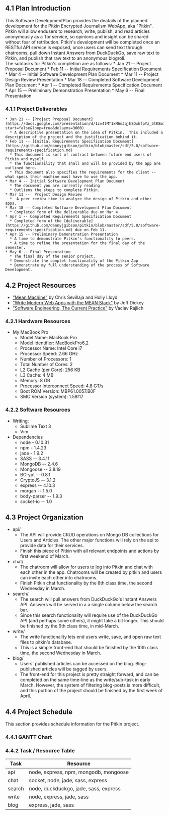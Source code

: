 ## 4.1 Plan Introduction
  This Software DevelopmentPlan provides the deatails of the planned development for the Pitkin Encrypted Journalism WebApp, aka "Pitkin". Pitkin will allow endusers to research, write, publish, and read articles anonymously as a Tor service, so opinions and insight can be shared without fear of retribution.  Pitkin's development will be completed once an RESTful API service is exposed, once users can send text through chatrooms, pull down Instant Answers from DuckDuckGo, save raw text to Pitkin, and publish that raw text to an anonymous blogroll.     
  The subtasks for Pitkin's completion are as follows:
    * Jan 21 -- Project Proposal Document
    * Feb 11 -- Initial Requirements Specification Document
    * Mar 4 -- Initial Software Development Plan Document
    * Mar 11 --  Project Design Review Presentation
    * Mar 18 -- Completed Software Development Plan Document
    * Apr 1 -- Completed Requirements Specification Document
    * Apr 15 -- Preliminary Demonstration Presentation
    * May 6 -- Final Presentation

### 4.1.1 Project Deliverables
    * Jan 21 -- [Project Proposal Document](https://docs.google.com/presentation/d/1zv4tMT1xM6mJqjh8OxhfpYz_5tK8m1y3uY0_OpYZQi4/pub?start=false&loop=true&delayms=3000)
      * A descriptive presentation on the idea of Pitkin.  This included a description of the project and the justification behind it. 
    * Feb 11 -- [Initial Requirements Specification Document](https://github.com/dannyjgibson/pitkin/blob/master/sdf/5.0/software-requirements-specification.md)
      * This document is sort of contract between future end users of Pitkin and myself. 
      * The functionaility that shall and will be provided by the app are outlined here.
      * This document also specifies the requirements for the client -- what specs their machine must have to use the app.
    * Mar 4 -- Initial Software Development Plan Document
      * The document you are currently reading
      * Outliens the steps to complete Pitkin. 
    * Mar 11 --  Project Design Review 
      *  A peer review time to analyze the design of Pitkin and other apps.
    * Mar 18 -- Completed Software Development Plan Document
      * Completed form of the deliverable due on Mar 4.
    * Apr 1 -- Completed Requirements Specification Document
      * Completed form of the [deliverable](https://github.com/dannyjgibson/pitkin/blob/master/sdf/5.0/software-requirements-specification.md) due on Feb 11.
    * Apr 15 -- Preliminary Demonstration Presentation
      * A time to demonstrate Pitkin's functionality to peers.
      * A time to refine the presentation for the final day of the semester. 
    * May 6 -- Final Presentation
      * The final day of the senior project. 
      * Demonstrate the complet functionality of the Pitkin App
      * Demonstrate my full understanding of the process of Software Development.
## 4.2 Project Resources
  * ["Mean Machine"](https://leanpub.com/mean-machine) by Chris Sevillaja and Holly Lloyd
  * ["Write Modern Web Apps with the MEAN Stack"](http://www.amazon.com/Write-Modern-Apps-MEAN-Stack/dp/0133930157) by Jeff Dickey 
  * ["Software Engineering, The Current Practice"](http://www.amazon.com/Software-Engineering-Practice-Innovations-Development/dp/1439841225/ref=sr_1_1?s=books&ie=UTF8&qid=1425280803&sr=1-1&keywords=software+engineering+the+current+practice) by Vaclav Rajlich
### 4.2.1 Hardware Resources
  * My MacBook Pro
    * Model Name: MacBook Pro
    * Model Identifier: MacBookPro6,2
    * Processor Name: Intel Core i7
    * Processor Speed:  2.66 GHz
    * Number of Processors: 1
    * Total Number of Cores:  2
    * L2 Cache (per Core):  256 KB
    * L3 Cache: 4 MB
    * Memory: 8 GB
    * Processor Interconnect Speed: 4.8 GT/s
    * Boot ROM Version: MBP61.0057.B0F
    * SMC Version (system): 1.58f17
  
### 4.2.2 Software Resources
  * Writing: 
    * Sublime Text 3
    * Vim
  * Dependencies
    * node - 0.10.31
    * npm - 1.4.23
    * jade - 1.9.2 
    * SASS -- 3.4.11
    * MongoDB -- 2.4.6
    * Mongoose -- 3.8.19
    * BCrypt -- 0.8.1
    * CryptoJS -- 3.1.2
    * express -- 4.10.3
    * morgan -- 1.5.0
    * body-parser -- 1.9.3
    * socket-io -- 1.0

## 4.3 Project Organization
  * api/
    * The API will provide CRUD operations on Mongo DB collections for Users and Articles. The other major functions will rely on the api to provide data for their services.
    * Finish this piece of Pitkin with all relevant endpoints and actions by first weekend of March. 
  * chat/
    * The chatroom will allow for users to log into Pitkin and chat with each other in the app. Chatrooms will be created by pitkin and users can invite each other into chatrooms.
    * Finish Pitkin chat functionality by the 8th class time, the second Wednesday in March.
  * search/
    * The search will pull answers from DuckDuckGo's Instant Answers API. Answers will be served in a a single column below the search bar.
    * Since this search functionality will require use of the DuckDuckGo API (and perhaps some others), it might take a bit longer. This should be finished by the 9th class time, in mid-March.
  * write/
    * The write functionality lets end users write, save, and open raw text files to pitkin's database.
    * This is a simple front-end that should be finished by the 10th class time, the second Wednesday in March.
  * blog/
    * Users' published articles can be accessed on the blog. Blog-published articles will be tagged by users.
    * The front-end for this project is pretty straight forward, and can be completed on the same time-line as the write/sub-task in early March. However, the system of filtering blog-posts is more difficult, and this portion of the project should be finished by the first week of April.

## 4.4 Project Schedule
This section provides schedule information for the Pitkin project.

### 4.4.1 GANTT Chart

<div id="timesheet"></div>
<link rel="stylesheet" type="text/css" href="https://raw.githubusercontent.com/sbstjn/timesheet.js/master/dist/timesheet.css">
<script type="text/javascript" src="https://raw.githubusercontent.com/sbstjn/timesheet.js/master/dist/timesheet.js">
  new Timesheet('timesheet', 0, 15, [
    ['0', '8', 'Building the API', 'lorem'],
    ['8','10', 'Front-end for Writing', 'doodle'],
    ['2', '9', 'Building out Chat', 'ipsum'],
    ['8', '9', 'Building out Searc', 'wolfram'],
    ['10', '12', 'Blog front-end', 'bp'],
    ['12', '15', 'Blog filtering', 'lost prosperctor'],
    ['14', '15', 'Prepare presentation', 'duppp']
  ]); 
</script>

### 4.4.2 Task / Resource Table

Task | Resource 
--- | ---
api | node, express, npm, mongodb, mongoose
chat | socket, node, jade, sass, express
search | node, duckduckgo, jade, sass, express
write | node, express, jade, sass
blog | express, jade, sass




